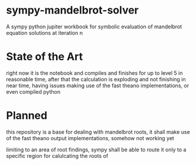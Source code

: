 # sympy-mandelbrot-solver
A sympy python jupiter workbook for symbolic evaluation of mandelbrot equation solutions at iteration n
# State of the Art

right now it is the notebook and compiles and finishes for up to level 5 in reasonable time, after that the calculation is exploding and not finishing in near time, having issues making use of the fast theano implementations, or even compiled python

# Planned

this repository is a base for dealing with mandelbrot roots, it shall make use of the fast theano output implementations, somehow not working yet

limiting to an area of root findings, sympy shall be able to route it only to a specific region for calulcating the roots of


